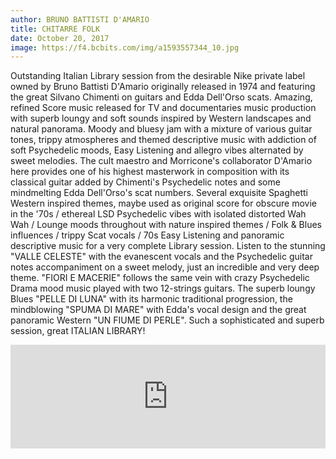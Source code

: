 ```yaml
---
author: BRUNO BATTISTI D'AMARIO
title: CHITARRE FOLK
date: October 20, 2017
image: https://f4.bcbits.com/img/a1593557344_10.jpg
---
```


Outstanding Italian Library session from the desirable Nike private label owned by Bruno Battisti D'Amario originally released in 1974 and featuring the great Silvano Chimenti on guitars and Edda Dell'Orso scats. Amazing, refined Score music released for TV and documentaries music production with superb loungy and soft sounds inspired by Western landscapes and natural panorama. Moody and bluesy jam with a mixture of various guitar tones, trippy atmospheres and themed descriptive music with addiction of soft Psychedelic moods, Easy Listening and allegro vibes alternated by sweet melodies. The cult maestro and Morricone's collaborator D'Amario here provides one of his highest masterwork in composition with its classical guitar added by Chimenti's Psychedelic notes and some mindmelting Edda Dell'Orso's scat numbers. Several exquisite Spaghetti Western inspired themes, maybe used as original score for obscure movie in the '70s / ethereal LSD Psychedelic vibes with isolated distorted Wah Wah / Lounge moods throughout with nature inspired themes / Folk & Blues influences / trippy Scat vocals / 70s Easy Listening and panoramic descriptive music for a very complete Library session. Listen to the stunning "VALLE CELESTE" with the evanescent vocals and the Psychedelic guitar notes accompaniment on a sweet melody, just an incredible and very deep theme. "FIORI E MACERIE" follows the same vein with crazy Psychedelic Drama mood music played with two 12-strings guitars. The superb loungy Blues "PELLE DI LUNA" with its harmonic traditional progression, the mindblowing "SPUMA DI MARE" with Edda's vocal design and the great panoramic Western "UN FIUME DI PERLE". Such a sophisticated and superb session, great ITALIAN LIBRARY!

<iframe width="100%" height="166" scrolling="no" frameborder="no" allow="autoplay" src="https://w.soundcloud.com/player/?url=https%3A//api.soundcloud.com/tracks/349324402&color=%23ff5500&auto_play=false&hide_related=false&show_comments=true&show_user=true&show_reposts=false&show_teaser=true"></iframe>